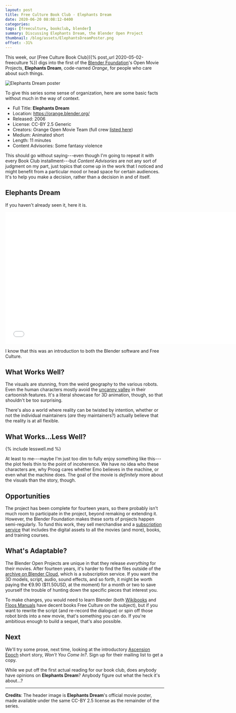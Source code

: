 ```yaml
---
layout: post
title: Free Culture Book Club - Elephants Dream
date: 2020-06-20 08:08:12-0400
categories:
tags: [freeculture, bookclub, blender]
summary: Discussing Elephants Dream, the Blender Open Project
thumbnail: /blog/assets/ElephantsDreamPoster.png
offset: -31%
---
```


This week, our [Free Culture Book Club]({% post_url 2020-05-02-freeculture %}) digs into the first of the [Blender Foundation](https://www.blender.org/foundation/)'s Open Movie Projects, **Elephants Dream**, code-named *Orange*, for people who care about such things.

![Elephants Dream poster](/blog/assets/ElephantsDreamPoster.png "Elephants Dream poster")

To give this series some sense of organization, here are some basic facts without much in the way of context.

 * Full Title:  **Elephants Dream**
 * Location:  <https://orange.blender.org/>
 * Released:  2006
 * License:  CC-BY 2.5 Generic
 * Creators:  Orange Open Movie Team (full crew [listed here](https://orange.blender.org/theteam/))
 * Medium:  Animated short
 * Length:  11 minutes
 * Content Advisories:  Some fantasy violence

This should go without saying---even though I'm going to repeat it with every Book Club installment---but *Content Advisories* are not any sort of judgment on my part, just topics that come up in the work that I noticed and might benefit from a particular mood or head space for certain audiences.  It's to help you make a decision, rather than a decision in and of itself.

## Elephants Dream

If you haven't already seen it, here it is.

<iframe src="//commons.wikimedia.org/wiki/File:Elephants_Dream_(2006).webm?embedplayer=yes" width="740" height="417" frameborder="0" webkitAllowFullScreen mozallowfullscreen allowFullScreen></iframe>

I know that this was an introduction to both the Blender software and Free Culture.

## What Works Well?

The visuals are stunning, from the weird geography to the various robots.  Even the human characters mostly avoid the [uncanny valley](https://en.wikipedia.org/wiki/Uncanny_valley) in their cartoonish features.  It's a literal showcase for 3D animation, though, so that shouldn't be too surprising.

There's also a world where reality can be twisted by intention, whether or not the individual maintainers (*are* they maintainers?) actually believe that the reality is at all flexible.

## What Works...Less Well?

{% include lesswell.md %}

At least to me---maybe I'm just too dim to fully enjoy something like this---the plot feels thin to the point of incoherence.  We have no idea who these characters are, why Proog cares whether Emo believes in the machine, or even what the machine does.  The goal of the movie is *definitely* more about the visuals than the story, though.

## Opportunities

The project has been complete for fourteen years, so there probably isn't much room to participate in the project, beyond remaking or extending it.  However, the Blender Foundation makes these sorts of projects happen semi-regularly.  To fund this work, they sell merchandise and a [subscription service](https://store.blender.org/product/membership/) that includes the digital assets to all the movies (and more), books, and training courses.

## What's Adaptable?

The Blender Open Projects are unique in that they release *everything* for their movies.  After fourteen years, it's harder to find the files outside of the [archive on Blender Cloud](https://cloud.blender.org/p/elephants-dream/55f2d0dd2beb33006e43dd8c), which is a subscription service.  If you want the 3D models, script, audio, sound effects, and so forth, it might be worth paying the €9.90 ($11.50USD, at the moment) for a month or two to save yourself the trouble of hunting down the specific pieces that interest you.

To make changes, you would need to learn Blender (both [Wikibooks](https://en.wikibooks.org/wiki/Blender_3D:_Noob_to_Pro) and [Floos Manuals](http://write.flossmanuals.net/blender/introduction/) have decent books Free Culture on the subject), but if you want to rewrite the script (and re-record the dialogue) or spin off those robot birds into a new movie, that's something you can do.  If you're ambitious enough to build a sequel, that's also possible.

## Next

We'll try some prose, next time, looking at the introductory [Ascension Epoch](https://www.ascensionepoch.com/) short story, *Won't You Come In?*.  Sign up for their mailing list to get a copy.

While we put off the first actual reading for our book club, does anybody have opinions on **Elephants Dream**?  Anybody figure out what the heck it's about...?

* * *

**Credits**:  The header image is **Elephants Dream**'s official movie poster, made available under the same CC-BY 2.5 license as the remainder of the series.
